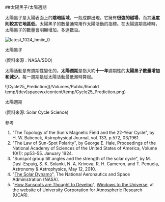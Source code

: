 ##太陽黑子/太陽週期

太陽黑子是太陽表面上的**陰暗區域**，一般成群出現。它擁有**很強的磁場**，而其**溫度則較其它地區低**。太陽黑子的數量通常用作太陽活動的指標。在太陽週期高峰時，太陽黑子的數量會明顯增加，多達數百。

 ![latest_1024_hmiic_0](/Volumes/Public/Ronald%20temp/%5Bdev%5Dspacewx/content/temp/latest_1024_hmiic_0.jpg)

太陽黑子

(資料來源︰NASA/SDO)

太陽活動是有週期性變化的。**太陽週期**是指大約**十一年**週期性的**太陽黑子數量增加和減少**。每一週期是從太陽活動最低潮時算起。 

![Cycle25_Prediction](/Volumes/Public/Ronald temp/[dev]spacewx/content/temp/Cycle25_Prediction.png)

太陽週期

(資料來源: Solar Cycle Science)

參考

1. "The Topology of the Sun's Magnetic Field and the 22-Year Cycle", by H. W. Babcock, Astrophysical Journal, vol. 133, p.572, 03/1961.
2. "The Law of Sun-Spot Polarity", by George E. Hale, Proceedings of the National Academy of Sciences of the United States of America, Volume 10(1): pp53–55. January 1924.
3. "Sunspot group tilt angles and the strength of the solar cycle", by M. Dasi-Espuig, S. K. Solanki, N. A. Krivova, R. H. Cameron, and T. Penuela, Astronomy & Astrophysics, May 12, 2010.
4. "[The Solar Dynamo](http://solarscience.msfc.nasa.gov/dynamo.shtml)", The National Aeronautics and Space Administration (NASA). 
5. "[How Sunspots are Thought to Develop](http://www.windows.ucar.edu/tour/link=/sun/atmosphere/sunspot_form_jpg_image.html)", [Windows to the Universe](http://www.windows2universe.org/spaceweather/images/sunspot_form_jpg_image.html), at the website of University Corporation for Atmospheric Research (UCAR).


